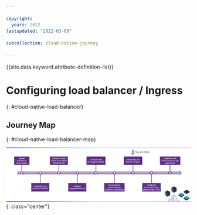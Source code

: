 ```yaml
---

copyright:
  years: 2022
lastupdated: "2022-03-09"

subcollection: cloud-native-journey

---
```


{{site.data.keyword.attribute-definition-list}}

# Configuring load balancer / Ingress
{: #cloud-native-load-balancer}

## Journey Map
{: #cloud-native-load-balancer-map}

![Architecture](images/lb/journey-map.png){: class="center"}